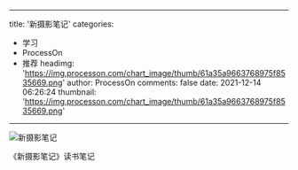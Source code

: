 
---
title: '新摄影笔记'
categories: 
 - 学习
 - ProcessOn
 - 推荐
headimg: 'https://img.processon.com/chart_image/thumb/61a35a9663768975f8535669.png'
author: ProcessOn
comments: false
date: 2021-12-14 06:26:24
thumbnail: 'https://img.processon.com/chart_image/thumb/61a35a9663768975f8535669.png'
---

<div>   
<img class="thumb" alt="新摄影笔记" src="https://img.processon.com/chart_image/thumb/61a35a9663768975f8535669.png" referrerpolicy="no-referrer">
<p>《新摄影笔记》读书笔记</p>  
</div>
            